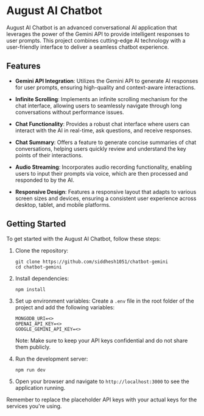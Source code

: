 # August AI Chatbot

August AI Chatbot is an advanced conversational AI application that leverages the power of the Gemini API to provide intelligent responses to user prompts. This project combines cutting-edge AI technology with a user-friendly interface to deliver a seamless chatbot experience.

## Features

- **Gemini API Integration**: Utilizes the Gemini API to generate AI responses for user prompts, ensuring high-quality and context-aware interactions.

- **Infinite Scrolling**: Implements an infinite scrolling mechanism for the chat interface, allowing users to seamlessly navigate through long conversations without performance issues.

- **Chat Functionality**: Provides a robust chat interface where users can interact with the AI in real-time, ask questions, and receive responses.

- **Chat Summary**: Offers a feature to generate concise summaries of chat conversations, helping users quickly review and understand the key points of their interactions.

- **Audio Streaming**: Incorporates audio recording functionality, enabling users to input their prompts via voice, which are then processed and responded to by the AI.

- **Responsive Design**: Features a responsive layout that adapts to various screen sizes and devices, ensuring a consistent user experience across desktop, tablet, and mobile platforms.

## Getting Started

To get started with the August AI Chatbot, follow these steps:

1. Clone the repository:

   ```
   git clone https://github.com/siddhesh1051/chatbot-gemini
   cd chatbot-gemini
   ```

2. Install dependencies:

   ```
   npm install
   ```

3. Set up environment variables:
   Create a `.env` file in the root folder of the project and add the following variables:

   ```
   MONGODB_URI=<>
   OPENAI_API_KEY=<>
   GOOGLE_GEMINI_API_KEY=<>
   ```

   Note: Make sure to keep your API keys confidential and do not share them publicly.

4. Run the development server:

   ```
   npm run dev
   ```

5. Open your browser and navigate to `http://localhost:3000` to see the application running.

Remember to replace the placeholder API keys with your actual keys for the services you're using.
